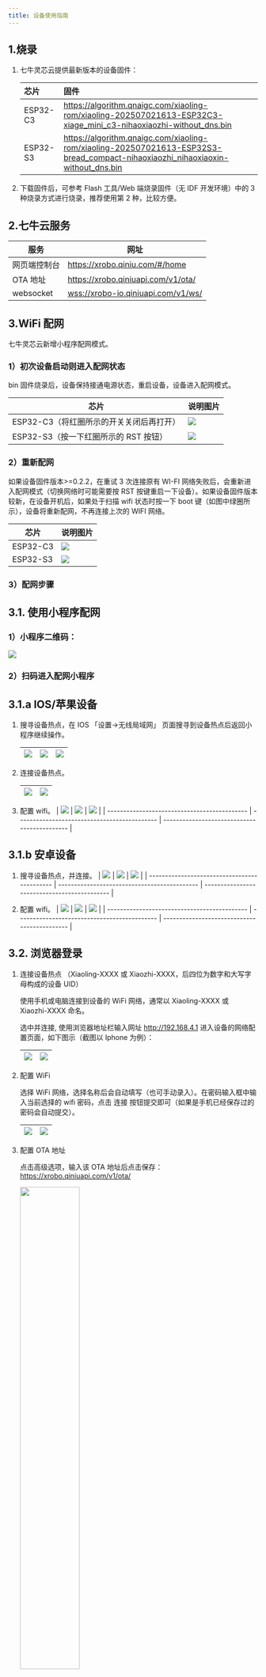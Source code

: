 ```yaml
---
title: 设备使用指南
---
```


## 1.烧录

1. 七牛灵芯云提供最新版本的设备固件：

   | 芯片     | 固件                                                                                                                              |
   | :------- | :-------------------------------------------------------------------------------------------------------------------------------- |
   | ESP32-C3 | <https://algorithm.qnaigc.com/xiaoling-rom/xiaoling-202507021613-ESP32C3-xiage_mini_c3-nihaoxiaozhi-without_dns.bin>              |
   | ESP32-S3 | <https://algorithm.qnaigc.com/xiaoling-rom/xiaoling-202507021613-ESP32S3-bread_compact-nihaoxiaozhi_nihaoxiaoxin-without_dns.bin> |

2. 下载固件后，可参考 Flash 工具/Web 端烧录固件（无 IDF 开发环境）中的 3 种烧录方式进行烧录，推荐使用第 2 种，比较方便。

## 2.七牛云服务

| 服务         | 网址                                 |
| ------------ | ------------------------------------ |
| 网页端控制台 | <https://xrobo.qiniu.com/#/home>     |
| OTA 地址     | <https://xrobo.qiniuapi.com/v1/ota/> |
| websocket    | <wss://xrobo-io.qiniuapi.com/v1/ws/> |

## 3.WiFi 配网

七牛灵芯云新增小程序配网模式。

### 1）初次设备启动则进入配网状态

bin 固件烧录后，设备保持接通电源状态，重启设备，设备进入配网模式。

| 芯片                                     | 说明图片                                           |
| ---------------------------------------- | -------------------------------------------------- |
| ESP32-C3（将红圈所示的开关关闭后再打开） | <img src="./imgs/device-intro/3.1 esp32-c3.png" /> |
| ESP32-S3（按一下红圈所示的 RST 按钮）    | <img src="./imgs/device-intro/3.1 esp32-s3.png" /> |

### 2）重新配网

如果设备固件版本>=0.2.2，在重试 3 次连接原有 WI-FI 网络失败后，会重新进入配网模式（切换网络时可能需要按 RST 按键重启一下设备）。如果设备固件版本较新，在设备开机后，如果处于扫描 wifi 状态时按一下 boot 键（如图中绿圈所示），设备将重新配网，不再连接上次的 WIFI 网络。

| 芯片     | 说明图片                                          |
| -------- | ------------------------------------------------- |
| ESP32-C3 | <img src="./imgs/device-intro/3.2 esp32-c3.png"/> |
| ESP32-S3 | <img src="./imgs/device-intro/3.2 esp32-s3.png"/> |

### 3）配网步骤

## 3.1. 使用小程序配网

### 1）小程序二维码：

<img src="./imgs/device-intro/qrcode.png" class="img-center"/>

### 2）扫码进入配网小程序

## 3.1.a IOS/苹果设备

1. 搜寻设备热点，在 IOS 「设置->无线局域网」 页面搜寻到设备热点后返回小程序继续操作。

   | <img src="./imgs/device-intro/3.1.1-1.png"/> | <img src="./imgs/device-intro/3.1.1-2.png"/> | <img src="./imgs/device-intro/3.1.1-3.png"/> |
   | -------------------------------------------- | -------------------------------------------- | -------------------------------------------- |

2. 连接设备热点。

   | <img src="./imgs/device-intro/3.1.1-4.png"/> | <img src="./imgs/device-intro/3.1.1-5.png"/> |
   | -------------------------------------------- | -------------------------------------------- |

3. 配置 wifi。
   | <img src="./imgs/device-intro/3.1.1-6.png"/> | <img src="./imgs/device-intro/3.1.1-7.png"/> | <img src="./imgs/device-intro/3.1.1-8.png"/> |
   | -------------------------------------------- | -------------------------------------------- | -------------------------------------------- |

## 3.1.b 安卓设备

1. 搜寻设备热点，并连接。
   | <img src="./imgs/device-intro/3.1.2-1.png"/> | <img src="./imgs/device-intro/3.1.2-2.png"/> | <img src="./imgs/device-intro/3.1.2-3.png"/> |
   | -------------------------------------------- | -------------------------------------------- | -------------------------------------------- |

2. 配置 wifi。
   | <img src="./imgs/device-intro/3.1.2-4.png"/> | <img src="./imgs/device-intro/3.1.2-5.png"/> | <img src="./imgs/device-intro/3.1.2-6.png"/> |
   | -------------------------------------------- | -------------------------------------------- | -------------------------------------------- |

## 3.2. 浏览器登录

1. 连接设备热点 （Xiaoling-XXXX 或 Xiaozhi-XXXX，后四位为数字和大写字母构成的设备 UID）

   使用手机或电脑连接到设备的 WiFi 网络，通常以 Xiaoling-XXXX 或 Xiaozhi-XXXX 命名。

   选中并连接, 使用浏览器地址栏输入网址 <http://192.168.4.1> 进入设备的网络配置页面，如下图示（截图以 Iphone 为例）：

   | <img src="./imgs/device-intro/3.2-1.png"/> | <img src="./imgs/device-intro/3.2-2.png"/> |
   | ------------------------------------------ | ------------------------------------------ |

2. 配置 WiFi

   选择 WiFi 网络，选择名称后会自动填写（也可手动录入）。在密码输入框中输入当前选择的 wifi 密码，点击 连接 按钮提交即可（如果是手机已经保存过的密码会自动提交）。

   | <img src="./imgs/device-intro/3.2-3.png"/> | <img src="./imgs/device-intro/3.2-4.png"/> |
   | ------------------------------------------ | ------------------------------------------ |

3. 配置 OTA 地址

   点击高级选项，输入该 OTA 地址后点击保存：<https://xrobo.qiniuapi.com/v1/ota/>

   <img src="./imgs/device-intro/3.2-5.png" width=50% class="img-center"/>

4. 连接并重启设备

   连接可能需要耗费 5 秒，请耐心等待，连接成功后设备将重启。重启后设备已经连上 wifi 网络，如果 wifi 不可用，重新配网。

   | <img src="./imgs/device-intro/3.2-6.png"/> | <img src="./imgs/device-intro/3.2-7.png"/> |
   | ------------------------------------------ | ------------------------------------------ |

## 4. 添加新设备到 [七牛云灵芯平台](https://xrobo.qiniu.com/)

你的设备在 WI-FI 或 4G 联网后，需要到 七牛云灵芯平台-控制面板 添加设备验证通过，才能正常使用设备进行 AI 语音聊天，请按照以下步骤操作：

请先确保设备已连接到互联网，通过“你好，小智”唤醒，并出现要求添加设备的提示语 6 位设备验证码（可以重复唤醒重听）。

如使用不带离线唤醒的设备，如 esp32-C3 系列开发板或产品，请使用按键唤醒设备，进行通信，根据语音播报或屏幕显示的 6 位验证码，到控制面板添加设备。

注意：如果用户没有听到语音播报，喇叭没有发声，面包板方案用户请检查功放和喇叭接线是否正常，使用第三方开发板用户请检查固件是否匹配且正常运行。

电脑浏览器访问 七牛云灵芯平台-控制面板 后台：https://xrobo.qiniu.com/ ，如未注册请先注册账号。

### 第一步：注册账号

<img src="./imgs/device-intro/4-1.png" width=50% class="img-center"/>

### 第二步：创建智能体

智能体名称用户随意。

<img src="./imgs/device-intro/4-2.png" width=50% class="img-center"/>

新建智能体完成后，出现在智能体列表中，如下图示：

<img src="./imgs/device-intro/4-3.png" width=50% class="img-center"/>

### 第三步：配置角色

提供了集中角色模板，也可以设置您自己的角色，通过修改“角色介绍”中的说明。

<img src="./imgs/device-intro/4-4.png" class="img-center"/>

### 第四步：添加新设备

首先获得 6 位设备 ID，配网重启后设备自动产生，如果设备已经绑定智能体则需要先解绑，再通过设备 RTS 键重启获得。
<img src="./imgs/device-intro/4-5.png" class="img-center"/>

已经添加过设备：请点击对应智能体模块下方 “设备管理” 进入设备列表页面，再通过右侧 “+添加设备” 按钮添加新设备，如下图示：
<img src="./imgs/device-intro/4-6.png" class="img-center"/>

设备添加后将自动激活，并显示在“设备管理”列表页面上，如上图示，就可以正常使用了。

## 6.通信协议

设备绑定请参考 [七牛云灵芯平台-设备绑定](./device-bind.md)

Websocket 通信请参考 [七牛云灵芯平台-设备服务通信协议](./device-protocol.md)
